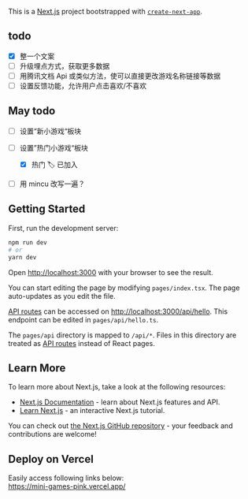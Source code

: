 This is a [Next.js](https://nextjs.org/) project bootstrapped with [`create-next-app`](https://github.com/vercel/next.js/tree/canary/packages/create-next-app).

## todo
- [x] 整一个文案
- [ ] 升级埋点方式，获取更多数据
- [ ] 用腾讯文档 Api 或类似方法，使可以直接更改游戏名称链接等数据
- [ ] 设置反馈功能，允许用户点击喜欢/不喜欢

## May todo
- [ ] 设置“新小游戏“板块
- [ ] 设置”热门小游戏“板块
  - [x] 热门 🏷 已加入  
- [ ] 用 mincu 改写一遍？



## Getting Started

First, run the development server:

```bash
npm run dev
# or
yarn dev
```

Open [http://localhost:3000](http://localhost:3000) with your browser to see the result.

You can start editing the page by modifying `pages/index.tsx`. The page auto-updates as you edit the file.

[API routes](https://nextjs.org/docs/api-routes/introduction) can be accessed on [http://localhost:3000/api/hello](http://localhost:3000/api/hello). This endpoint can be edited in `pages/api/hello.ts`.

The `pages/api` directory is mapped to `/api/*`. Files in this directory are treated as [API routes](https://nextjs.org/docs/api-routes/introduction) instead of React pages.

## Learn More

To learn more about Next.js, take a look at the following resources:

- [Next.js Documentation](https://nextjs.org/docs) - learn about Next.js features and API.
- [Learn Next.js](https://nextjs.org/learn) - an interactive Next.js tutorial.

You can check out [the Next.js GitHub repository](https://github.com/vercel/next.js/) - your feedback and contributions are welcome!

## Deploy on Vercel
Easily access following links below:<br>
https://mini-games-pink.vercel.app/
